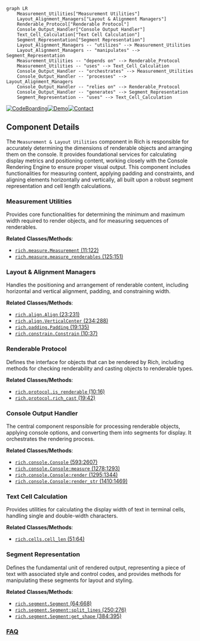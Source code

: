 ```mermaid
graph LR
    Measurement_Utilities["Measurement Utilities"]
    Layout_Alignment_Managers["Layout & Alignment Managers"]
    Renderable_Protocol["Renderable Protocol"]
    Console_Output_Handler["Console Output Handler"]
    Text_Cell_Calculation["Text Cell Calculation"]
    Segment_Representation["Segment Representation"]
    Layout_Alignment_Managers -- "utilizes" --> Measurement_Utilities
    Layout_Alignment_Managers -- "manipulates" --> Segment_Representation
    Measurement_Utilities -- "depends on" --> Renderable_Protocol
    Measurement_Utilities -- "uses" --> Text_Cell_Calculation
    Console_Output_Handler -- "orchestrates" --> Measurement_Utilities
    Console_Output_Handler -- "processes" --> Layout_Alignment_Managers
    Console_Output_Handler -- "relies on" --> Renderable_Protocol
    Console_Output_Handler -- "generates" --> Segment_Representation
    Segment_Representation -- "uses" --> Text_Cell_Calculation
```
[![CodeBoarding](https://img.shields.io/badge/Generated%20by-CodeBoarding-9cf?style=flat-square)](https://github.com/CodeBoarding/GeneratedOnBoardings)[![Demo](https://img.shields.io/badge/Try%20our-Demo-blue?style=flat-square)](https://www.codeboarding.org/demo)[![Contact](https://img.shields.io/badge/Contact%20us%20-%20contact@codeboarding.org-lightgrey?style=flat-square)](mailto:contact@codeboarding.org)

## Component Details

The `Measurement & Layout Utilities` component in Rich is responsible for accurately determining the dimensions of renderable objects and arranging them on the console. It provides foundational services for calculating display metrics and positioning content, working closely with the Console Rendering Engine to ensure proper visual output. This component includes functionalities for measuring content, applying padding and constraints, and aligning elements horizontally and vertically, all built upon a robust segment representation and cell length calculations.

### Measurement Utilities
Provides core functionalities for determining the minimum and maximum width required to render objects, and for measuring sequences of renderables.


**Related Classes/Methods**:

- <a href="https://github.com/Textualize/rich/blob/master/rich/measure.py#L11-L122" target="_blank" rel="noopener noreferrer">`rich.measure.Measurement` (11:122)</a>
- <a href="https://github.com/Textualize/rich/blob/master/rich/measure.py#L125-L151" target="_blank" rel="noopener noreferrer">`rich.measure.measure_renderables` (125:151)</a>


### Layout & Alignment Managers
Handles the positioning and arrangement of renderable content, including horizontal and vertical alignment, padding, and constraining width.


**Related Classes/Methods**:

- <a href="https://github.com/Textualize/rich/blob/master/rich/align.py#L23-L231" target="_blank" rel="noopener noreferrer">`rich.align.Align` (23:231)</a>
- <a href="https://github.com/Textualize/rich/blob/master/rich/align.py#L234-L288" target="_blank" rel="noopener noreferrer">`rich.align.VerticalCenter` (234:288)</a>
- <a href="https://github.com/Textualize/rich/blob/master/rich/padding.py#L19-L135" target="_blank" rel="noopener noreferrer">`rich.padding.Padding` (19:135)</a>
- <a href="https://github.com/Textualize/rich/blob/master/rich/constrain.py#L10-L37" target="_blank" rel="noopener noreferrer">`rich.constrain.Constrain` (10:37)</a>


### Renderable Protocol
Defines the interface for objects that can be rendered by Rich, including methods for checking renderability and casting objects to renderable types.


**Related Classes/Methods**:

- <a href="https://github.com/Textualize/rich/blob/master/rich/protocol.py#L10-L16" target="_blank" rel="noopener noreferrer">`rich.protocol.is_renderable` (10:16)</a>
- <a href="https://github.com/Textualize/rich/blob/master/rich/protocol.py#L19-L42" target="_blank" rel="noopener noreferrer">`rich.protocol.rich_cast` (19:42)</a>


### Console Output Handler
The central component responsible for processing renderable objects, applying console options, and converting them into segments for display. It orchestrates the rendering process.


**Related Classes/Methods**:

- <a href="https://github.com/Textualize/rich/blob/master/rich/console.py#L593-L2607" target="_blank" rel="noopener noreferrer">`rich.console.Console` (593:2607)</a>
- <a href="https://github.com/Textualize/rich/blob/master/rich/console.py#L1278-L1293" target="_blank" rel="noopener noreferrer">`rich.console.Console:measure` (1278:1293)</a>
- <a href="https://github.com/Textualize/rich/blob/master/rich/console.py#L1295-L1344" target="_blank" rel="noopener noreferrer">`rich.console.Console:render` (1295:1344)</a>
- <a href="https://github.com/Textualize/rich/blob/master/rich/console.py#L1410-L1469" target="_blank" rel="noopener noreferrer">`rich.console.Console:render_str` (1410:1469)</a>


### Text Cell Calculation
Provides utilities for calculating the display width of text in terminal cells, handling single and double-width characters.


**Related Classes/Methods**:

- <a href="https://github.com/Textualize/rich/blob/master/rich/cells.py#L51-L64" target="_blank" rel="noopener noreferrer">`rich.cells.cell_len` (51:64)</a>


### Segment Representation
Defines the fundamental unit of rendered output, representing a piece of text with associated style and control codes, and provides methods for manipulating these segments for layout and styling.


**Related Classes/Methods**:

- <a href="https://github.com/Textualize/rich/blob/master/rich/segment.py#L64-L668" target="_blank" rel="noopener noreferrer">`rich.segment.Segment` (64:668)</a>
- <a href="https://github.com/Textualize/rich/blob/master/rich/segment.py#L250-L276" target="_blank" rel="noopener noreferrer">`rich.segment.Segment:split_lines` (250:276)</a>
- <a href="https://github.com/Textualize/rich/blob/master/rich/segment.py#L384-L395" target="_blank" rel="noopener noreferrer">`rich.segment.Segment:get_shape` (384:395)</a>




### [FAQ](https://github.com/CodeBoarding/GeneratedOnBoardings/tree/main?tab=readme-ov-file#faq)